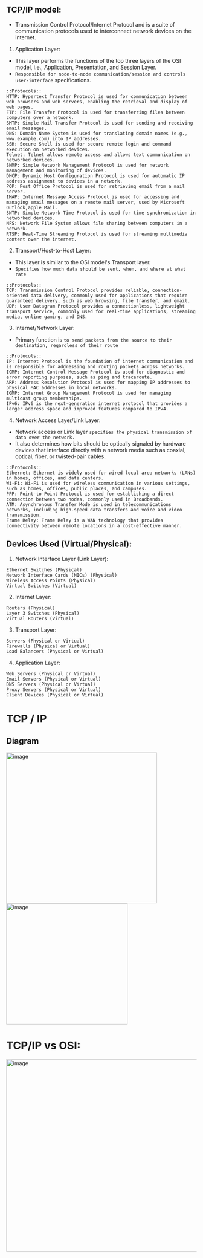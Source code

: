 ## TCP/IP model:
- Transmission Control Protocol/Internet Protocol and is a suite of communication protocols used to interconnect network devices on the internet.

1. Application Layer:
- This layer performs the functions of the top three layers of the OSI model, i.e., Application, Presentation, and Session Layer. 
- `Responsible for node-to-node communication/session and controls user-interface` specifications.
```
::Protocols::
HTTP: Hypertext Transfer Protocol is used for communication between web browsers and web servers, enabling the retrieval and display of web pages.
FTP: File Transfer Protocol is used for transferring files between computers over a network.
SMTP: Simple Mail Transfer Protocol is used for sending and receiving email messages.
DNS: Domain Name System is used for translating domain names (e.g., www.example.com) into IP addresses.
SSH: Secure Shell is used for secure remote login and command execution on networked devices.
Telnet: Telnet allows remote access and allows text communication on networked devices.
SNMP: Simple Network Management Protocol is used for network management and monitoring of devices.
DHCP: Dynamic Host Configuration Protocol is used for automatic IP address assignment to devices in a network.
POP: Post Office Protocol is used for retrieving email from a mail server.
IMAP: Internet Message Access Protocol is used for accessing and managing email messages on a remote mail server, used by Microsoft Outlook,apple Mail.
SNTP: Simple Network Time Protocol is used for time synchronization in networked devices.
NFS: Network File System allows file sharing between computers in a network.
RTSP: Real-Time Streaming Protocol is used for streaming multimedia content over the internet.
```

2. Transport/Host-to-Host Layer:
- This layer is similar to the OSI model's Transport layer.
- `Specifies how much data should be sent, when, and where at what rate`
```
::Protocols::
TCP: Transmission Control Protocol provides reliable, connection-oriented data delivery, commonly used for applications that require guaranteed delivery, such as web browsing, file transfer, and email.
UDP: User Datagram Protocol provides a connectionless, lightweight transport service, commonly used for real-time applications, streaming media, online gaming, and DNS.
```

3. Internet/Network Layer: 
- Primary function is `to send packets from the source to their destination, regardless of their route`
```
::Protocols::
IP: Internet Protocol is the foundation of internet communication and is responsible for addressing and routing packets across networks.
ICMP: Internet Control Message Protocol is used for diagnostic and error reporting purposes, such as ping and traceroute.
ARP: Address Resolution Protocol is used for mapping IP addresses to physical MAC addresses in local networks.
IGMP: Internet Group Management Protocol is used for managing multicast group memberships.
IPv6: IPv6 is the next-generation internet protocol that provides a larger address space and improved features compared to IPv4.
``` 

4. Network Access Layer/Link Layer:
- Network access or Link layer `specifies the physical transmission of data over the network.`
- It also determines how bits should be optically signaled by hardware devices that interface directly with a network media such as coaxial, optical, fiber, or twisted-pair cables.
```
::Protocols::
Ethernet: Ethernet is widely used for wired local area networks (LANs) in homes, offices, and data centers.
Wi-Fi: Wi-Fi is used for wireless communication in various settings, such as homes, offices, public places, and campuses.
PPP: Point-to-Point Protocol is used for establishing a direct connection between two nodes, commonly used in Broadbands.
ATM: Asynchronous Transfer Mode is used in telecommunications networks, including high-speed data transfers and voice and video transmission.
Frame Relay: Frame Relay is a WAN technology that provides connectivity between remote locations in a cost-effective manner.
```

## Devices Used (Virtual/Physical):
1. Network Interface Layer (Link Layer):
```
Ethernet Switches (Physical)
Network Interface Cards (NICs) (Physical)
Wireless Access Points (Physical)
Virtual Switches (Virtual)
```
2. Internet Layer:
```
Routers (Physical)
Layer 3 Switches (Physical)
Virtual Routers (Virtual)
```
3. Transport Layer:
```
Servers (Physical or Virtual)
Firewalls (Physical or Virtual)
Load Balancers (Physical or Virtual)
```
4. Application Layer:
```
Web Servers (Physical or Virtual)
Email Servers (Physical or Virtual)
DNS Servers (Physical or Virtual)
Proxy Servers (Physical or Virtual)
Client Devices (Physical or Virtual)
```

# TCP / IP
## Diagram
<img width="399" alt="image" src="https://user-images.githubusercontent.com/40174034/216824616-0ed899b3-c30a-4bff-93cf-52147fc70902.png">
<img width="321" alt="image" src="https://user-images.githubusercontent.com/40174034/216824860-2a2f4c5b-8ba7-4137-9141-b1eec2574271.png">

# TCP/IP vs OSI:
<img width="510" alt="image" src="https://user-images.githubusercontent.com/40174034/216825514-c0fda9b9-41d4-4cb0-8712-09e37c78bc42.png">
